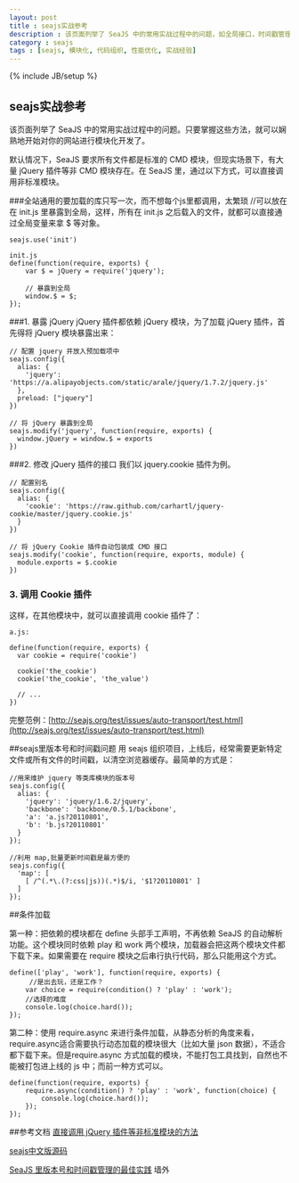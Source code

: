 ```yaml
---
layout: post
title : seajs实战参考
description : 该页面列举了 SeaJS 中的常用实战过程中的问题，如全局接口，时间戳管理等实战性问题。只要掌握这些方法，就可以娴熟地开始对你的网站进行模块化开发了。
category : seajs
tags : [seajs, 模块化, 代码组织, 性能优化, 实战经验]
---
```

{% include JB/setup %}

## seajs实战参考 ##
该页面列举了 SeaJS 中的常用实战过程中的问题。只要掌握这些方法，就可以娴熟地开始对你的网站进行模块化开发了。

默认情况下，SeaJS 要求所有文件都是标准的 CMD 模块，但现实场景下，有大量 jQuery 插件等非 CMD 模块存在。在 SeaJS 里，通过以下方式，可以直接调用非标准模块。

###全站通用的要加载的库只写一次，而不想每个js里都调用，太繁琐
	//可以放在在 init.js 里暴露到全局，这样，所有在 init.js 之后载入的文件，就都可以直接通过全局变量来拿 $ 等对象。
	
	seajs.use('init')
	
	init.js
	define(function(require, exports) {
		var $ = jQuery = require('jquery');
		
		// 暴露到全局
  		window.$ = $;
	});

###1. 暴露 jQuery
jQuery 插件都依赖 jQuery 模块，为了加载 jQuery 插件，首先得将 jQuery 模块暴露出来：

	// 配置 jquery 并放入预加载项中
	seajs.config({
	  alias: {
	    'jquery': 'https://a.alipayobjects.com/static/arale/jquery/1.7.2/jquery.js'
	  },
	  preload: ["jquery"]
	})
	
	// 将 jQuery 暴露到全局
	seajs.modify('jquery', function(require, exports) {
	  window.jQuery = window.$ = exports
	})

###2. 修改 jQuery 插件的接口
我们以 jquery.cookie 插件为例。

	// 配置别名
	seajs.config({
	  alias: {
	    'cookie': 'https://raw.github.com/carhartl/jquery-cookie/master/jquery.cookie.js'
	  }
	})
	
	// 将 jQuery Cookie 插件自动包装成 CMD 接口
	seajs.modify('cookie', function(require, exports, module) {
	  module.exports = $.cookie
	})
	
### 3. 调用 Cookie 插件
这样，在其他模块中，就可以直接调用 cookie 插件了：

	a.js:
	
	define(function(require, exports) {
	  var cookie = require('cookie')
	
	  cookie('the_cookie')
	  cookie('the_cookie', 'the_value')
	
	  // ...
	})
完整范例：[http://seajs.org/test/issues/auto-transport/test.html](http://seajs.org/test/issues/auto-transport/test.html)

##seajs里版本号和时间戳问题
用 seajs 组织项目，上线后，经常需要更新特定文件或所有文件的时间戳，以清空浏览器缓存。最简单的方式是：

	//用来维护 jquery 等类库模块的版本号
	seajs.config({
	  alias: {
	    'jquery': 'jquery/1.6.2/jquery',
	    'backbone': 'backbone/0.5.1/backbone',
	    'a': 'a.js?20110801',
	    'b': 'b.js?20110801'
	  }
	});	
	
	//利用 map,批量更新时间戳是最方便的
	seajs.config({
	  'map': [
	    [ /^(.*\.(?:css|js))(.*)$/i, '$1?20110801' ]
	  ]
	});	

##条件加载

第一种：把依赖的模块都在 define 头部手工声明，不再依赖 SeaJS 的自动解析功能。这个模块同时依赖 play 和 work 两个模块，加载器会把这两个模块文件都下载下来。如果需要在 require 模块之后串行执行代码，那么只能用这个方式。

	define(['play', 'work'], function(require, exports) {
		 //是出去玩，还是工作？
	    var choice = require(condition() ? 'play' : 'work');
		//选择的难度
	    console.log(choice.hard());
	});

第二种：使用 require.async 来进行条件加载，从静态分析的角度来看，require.async适合需要执行动态加载的模块很大（比如大量 json 数据），不适合都下载下来。但是require.async 方式加载的模块，不能打包工具找到，自然也不能被打包进上线的 js 中；而前一种方式可以。

	define(function(require, exports) {
	    require.async(condition() ? 'play' : 'work', function(choice) {
	        console.log(choice.hard());
	    });
	});
	

##参考文档
[直接调用 jQuery 插件等非标准模块的方法](https://github.com/seajs/seajs/issues/286)

[seajs中文版源码](http://www.heiniuhaha.com/file/sea-zh.js)

[SeaJS 里版本号和时间戳管理的最佳实践](http://lifesinger.wordpress.com/2011/08/01/best-practice-of-version-management/) 墙外